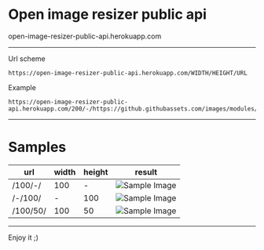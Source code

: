 # Open image resizer public api


open-image-resizer-public-api.herokuapp.com


---

Url scheme

    https://open-image-resizer-public-api.herokuapp.com/WIDTH/HEIGHT/URL

Example 


    https://open-image-resizer-public-api.herokuapp.com/200/-/https://github.githubassets.com/images/modules/logos_page/Octocat.png


---
# Samples

|url|width|height|result|
|--|--|--|--|
|/100/-/|100|-|![Sample Image](https://open-image-resizer-public-api.herokuapp.com/100/-/https://github.githubassets.com/images/modules/logos_page/Octocat.png)|
|/-/100/|-|100|![Sample Image](https://open-image-resizer-public-api.herokuapp.com/-/100/https://github.githubassets.com/images/modules/logos_page/Octocat.png)|
|/100/50/|100|50|![Sample Image](https://open-image-resizer-public-api.herokuapp.com/100/50/https://github.githubassets.com/images/modules/logos_page/Octocat.png)|


---


Enjoy it ;)